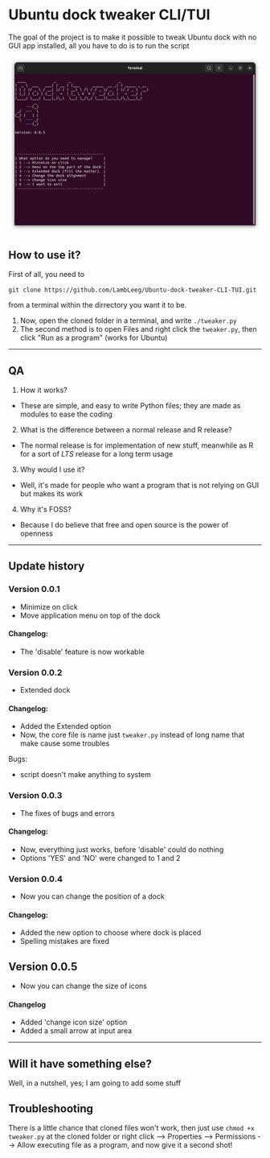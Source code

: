 # Ubuntu dock tweaker CLI/TUI
The goal of the project is to make it possible to tweak Ubuntu dock with no GUI app installed, all you have to do is to run the script

![This is how Dock tweaker looks like](TheLook.png)

## How to use it?
First of all, you need to 
```
git clone https://github.com/LambLeeg/Ubuntu-dock-tweaker-CLI-TUI.git
```
 from a terminal within the dirrectory you want it to be.

1. Now, open the cloned folder in a terminal, and write `./tweaker.py`
2. The second method is to open Files and right click the `tweaker.py`, then click "Run as a program" (works for Ubuntu)
___

## QA
1. How it works?
- These are simple, and easy to write Python files; they are made as modules to ease the coding

2. What is the difference between a normal release and R release?
- The normal release is for implementation of new stuff, meanwhile as R for a sort of _LTS_ release for a long term usage

3. Why would I use it?
- Well, it's made for people who want a program that is not relying on GUI but makes its work

4. Why it's FOSS?
- Because I do believe that free and open source is the power of openness

___
## Update history

### Version 0.0.1
- Minimize on click
- Move application menu on top of the dock

#### Changelog:
- The 'disable' feature is now workable

### Version 0.0.2
- Extended dock

#### Changelog:
- Added the Extended option
- Now, the core file is name just `tweaker.py` instead of long name that make cause some troubles

Bugs:
- script doesn't make anything to system

### Version 0.0.3
- The fixes of bugs and errors

#### Changelog:
- Now, everything just works, before 'disable' could do nothing
- Options 'YES' and 'NO' were changed to 1 and 2

### Version 0.0.4
- Now you can change the position of a dock

#### Changelog:
- Added the new option to choose where dock is placed
- Spelling mistakes are fixed

## Version 0.0.5
- Now you can change the size of icons

#### Changelog
- Added 'change icon size' option
- Added a small arrow at input area
___

## Will it have something else?
Well, in a nutshell, yes; I am going to add some stuff

## Troubleshooting
There is a little chance that cloned files won't work, then just use `chmod +x tweaker.py` at the cloned folder or right click --> Properties --> Permissions --> Allow executing file as a program, and now give it a second shot!
